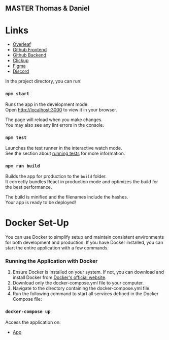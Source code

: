 ## MASTER Thomas & Daniel
# Links

- [Overleaf](https://www.overleaf.com/project)
- [Github Frontend](https://github.com/danielnyvoll/masterfrontend)
- [Github Backend](https://github.com/danielnyvoll/masterbackend)
- [Clickup](https://app.clickup.com/9015145647/home)
- [Figma](https://www.figma.com/file/ZOi8MBgfMXSiwwNbkNZnaW/Master-T%26D?type=design&node-id=0-1&mode=design&t=tigpCWxLccdWghwg-0)
- [Discord](https://discord.com/channels/1174000158581739571/1174000158581739574)

In the project directory, you can run:

### `npm start`

Runs the app in the development mode.\
Open [http://localhost:3000](http://localhost:3000) to view it in your browser.

The page will reload when you make changes.\
You may also see any lint errors in the console.

### `npm test`

Launches the test runner in the interactive watch mode.\
See the section about [running tests](https://facebook.github.io/create-react-app/docs/running-tests) for more information.

### `npm run build`

Builds the app for production to the `build` folder.\
It correctly bundles React in production mode and optimizes the build for the best performance.

The build is minified and the filenames include the hashes.\
Your app is ready to be deployed!

# Docker Set-Up
You can use Docker to simplify setup and maintain consistent environments for both development and production. If you have Docker installed, you can start the entire application with a few commands.

### Running the Application with Docker

1. Ensure Docker is installed on your system. If not, you can download and install Docker from [Docker's official website](https://www.docker.com/get-started).
2. Download only the docker-compose.yml file to your computer.
3. Navigate to the directory containing the docker-compose.yml file.
4. Run the following command to start all services defined in the Docker Compose file:

###  `docker-compose up`

Access the application on:

- [App](https://localhost:3000)


